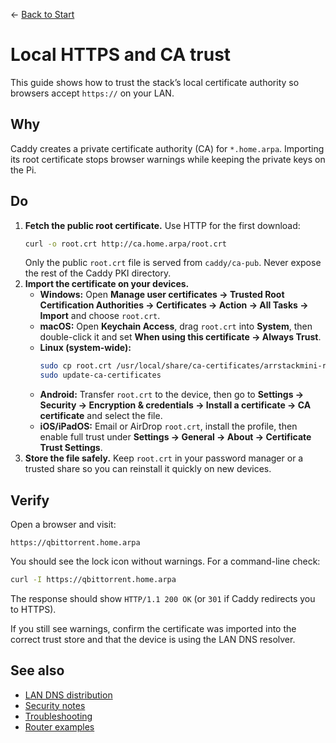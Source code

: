 ← [Back to Start](../README.md)

# Local HTTPS and CA trust

This guide shows how to trust the stack’s local certificate authority so browsers accept `https://` on your LAN.

## Why
Caddy creates a private certificate authority (CA) for `*.home.arpa`. Importing its root certificate stops browser warnings while keeping the private keys on the Pi.

## Do
1. **Fetch the public root certificate.** Use HTTP for the first download:
   ```bash
   curl -o root.crt http://ca.home.arpa/root.crt
   ```
   Only the public `root.crt` file is served from `caddy/ca-pub`. Never expose the rest of the Caddy PKI directory.
2. **Import the certificate on your devices.**
   - **Windows:** Open **Manage user certificates → Trusted Root Certification Authorities → Certificates → Action → All Tasks → Import** and choose `root.crt`.
   - **macOS:** Open **Keychain Access**, drag `root.crt` into **System**, then double-click it and set **When using this certificate → Always Trust**.
   - **Linux (system-wide):**
     ```bash
     sudo cp root.crt /usr/local/share/ca-certificates/arrstackmini-root.crt
     sudo update-ca-certificates
     ```
   - **Android:** Transfer `root.crt` to the device, then go to **Settings → Security → Encryption & credentials → Install a certificate → CA certificate** and select the file.
   - **iOS/iPadOS:** Email or AirDrop `root.crt`, install the profile, then enable full trust under **Settings → General → About → Certificate Trust Settings**.
3. **Store the file safely.** Keep `root.crt` in your password manager or a trusted share so you can reinstall it quickly on new devices.

## Verify
Open a browser and visit:
```
https://qbittorrent.home.arpa
```
You should see the lock icon without warnings. For a command-line check:
```bash
curl -I https://qbittorrent.home.arpa
```
The response should show `HTTP/1.1 200 OK` (or `301` if Caddy redirects you to HTTPS).

If you still see warnings, confirm the certificate was imported into the correct trust store and that the device is using the LAN DNS resolver.

## See also
- [LAN DNS distribution](lan-dns.md)
- [Security notes](security-notes.md)
- [Troubleshooting](troubleshooting.md)
- [Router examples](router-examples.md)
